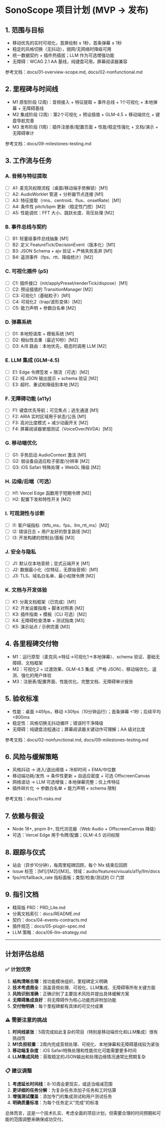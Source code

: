 # SonoScope 项目计划 (MVP → 发布)

## 1. 范围与目标
- 移动优先的实时可视化，首屏绘制 ≤ 1秒，首条弹幕 ≤ 1秒
- 稳定的风格切换（无抖动），弱网/无网络时降级可用
- 统一数据契约 + 插件热插拔；LLM 作为可选增强功能
- 无障碍：WCAG 2.1 AA 基线，纯键盘可用，屏幕阅读器兼容

参考文档：docs/01-overview-scope.md, docs/02-nonfunctional.md

## 2. 里程碑与时间线
- M1 原型阶段 (2周)：音频接入 + 特征提取 + 事件总线 + 1个可视化 + 本地弹幕 + 无障碍基线
- M2 集成阶段 (2周)：第2个可视化 + 预设插值 + GLM-4.5 + 移动端优化 + 键盘导航完善
- M3 发布阶段 (1周)：插件注册表/配置页面 + 性能/稳定性强化 + 文档/演示 + 无障碍审计

参考文档：docs/09-milestones-testing.md

## 3. 工作流与任务

### A. 音频与特征提取
- [ ] A1: 麦克风权限流程（桌面/移动端手势解锁）[M1]
- [ ] A2: AudioWorklet 管道 + 分析器节点连接 [M1]
- [ ] A3: 特征提取（rms、centroid、flux、onsetRate）[M1]
- [ ] A4: 条件性 pitch/bpm 更新（稳定性门控）[M2]
- [ ] A5: 性能调优：FFT 大小、跳跃长度、背压处理 [M2]

### B. 事件总线与契约
- [ ] B1: 轻量级事件总线抽象 [M1]
- [ ] B2: 定义 FeatureTick/DecisionEvent（版本化）[M1]
- [ ] B3: JSON Schema + ajv 验证 + 严格失败丢弃 [M1]
- [ ] B4: 遥测事件（fps、rtt、降级统计）[M2]

### C. 可视化插件 (p5)
- [ ] C1: 插件接口（init/applyPreset/renderTick/dispose）[M1]
- [ ] C2: 预设插值的 TransitionManager [M2]
- [ ] C3: 可视化1（基础粒子）[M1]
- [ ] C4: 可视化2（trap/波形变体）[M2]
- [ ] C5: 能力声明 + 参数白名单 [M2]

### D. 弹幕系统
- [ ] D1: 本地短语库 + 模板系统 [M1]
- [ ] D2: 相似性去重（最近10秒）[M2]
- [ ] D3: A/B 路由：本地优先，稳态时调用 LLM [M2]

### E. LLM 集成 (GLM-4.5)
- [ ] E1: Edge 令牌签发 + 限流（可选）[M2]
- [ ] E2: 纯 JSON 输出提示 + schema 验证 [M2]
- [ ] E3: 超时、重试和降级到本地 [M2]

### F. 无障碍功能 (a11y)
- [ ] F1: 键盘优先导航；可见焦点；逃生通道 [M1]
- [ ] F2: ARIA 实时区域用于状态/公告 [M1]
- [ ] F3: 高对比度模式 + 减少动画开关 [M2]
- [ ] F4: 屏幕阅读器冒烟测试（VoiceOver/NVDA）[M3]

### G. 移动端优化
- [ ] G1: 手势启动 AudioContext 激活 [M1]
- [ ] G2: 弱设备自适应粒子密度/分辨率 [M2]
- [ ] G3: iOS Safari 特殊处理 + WebGL 降级 [M2]

### H. 边缘/后端（可选）
- [ ] H1: Vercel Edge 函数用于短期令牌 [M2]
- [ ] H2: 配置下发和特性开关 [M2]

### I. 可观测性与诊断
- [ ] I1: 客户端指标（ttfb_ms、fps、llm_rtt_ms）[M2]
- [ ] I2: 错误日志 + 用户友好的恢复路径 [M2]
- [ ] I3: 开发构建的控制台/面板 [M3]

### J. 安全与隐私
- [ ] J1: 默认仅本地音频；显式云端开关 [M1]
- [ ] J2: 数据最小化（仅特征，无原始音频）[M1]
- [ ] J3: TLS、域名白名单、最小权限令牌 [M2]

### K. 文档与开发体验
- [ ] K1: 分离文档框架（已完成）[M1]
- [ ] K2: 开发设置指南 + 脚本对照表 [M2]
- [ ] K3: 插件指南 + 模板（CLI 可选）[M2]
- [ ] K4: 无障碍检查清单 + 测试指南 [M3]
- [ ] K5: 演示站点 / 示例完善 [M3]

## 4. 各里程碑交付物
- M1：运行原型（麦克风→特征→可视化1→本地弹幕）、schema 验证、基础无障碍、文档框架
- M2：可视化2 + 过渡效果、GLM-4.5 集成（严格 JSON）、移动端优化、遥测、强化的用户体验
- M3：注册表/配置界面、性能优化、完整文档、无障碍审计报告

## 5. 验收标准
- 性能：桌面 ≥45fps，移动 ≥30fps（10分钟运行）；首条弹幕 <1秒；后续平均 <800ms
- 稳定性：风格切换无抖动循环；错误时干净降级
- 无障碍：纯键盘流程通过；屏幕阅读器关键动作可理解；AA 级对比度

参考文档：docs/02-nonfunctional.md, docs/09-milestones-testing.md

## 6. 风险与缓解策略
- 风格抖动 → 进入/退出阈值 + 冷却时间 + EMA/中位数
- 移动端功耗/发热 → 条件性更新 + 自适应密度 + 可选 OffscreenCanvas
- 网络波动 → LLM 可选增强；本地弹幕完整；仅上传特征
- 插件碎片化 → 参数白名单 + 能力声明 + schema 限制

参考文档：docs/11-risks.md

## 7. 依赖与假设
- Node 18+, pnpm 8+, 现代浏览器（Web Audio + OffscreenCanvas 降级）
- 可选：Vercel Edge 用于令牌/配置；GLM-4.5 访问权限

## 8. 跟踪与仪式
- 站会（异步10分钟），每周里程碑回顾，每个 Mx 结束后回顾
- Issue 标签：[M1]/[M2]/[M3]，领域：audio/features/visuals/a11y/llm/docs
- fps/rtt/fallback_rate 指标面板；类型/检查/测试的 CI 门禁

## 9. 指引文档
- 精简版 PRD：PRD_Lite.md
- 分离文档索引：docs/README.md
- 契约：docs/04-events-contracts.md
- 插件规范：docs/05-plugin-spec.md
- LLM 策略：docs/06-llm-strategy.md

---

## 计划评估总结

### ✅ 计划优势
1. **结构清晰合理**：按功能模块组织，里程碑定义明确
2. **技术考虑周全**：涵盖音频处理、可视化、LLM集成、无障碍等所有关键方面
3. **风险识别准确**：正确识别了主要技术风险并提出具体缓解方案
4. **无障碍集成良好**：将无障碍作为核心功能而非附加功能
5. **交付物明确**：每个里程碑都有具体的可交付成果

### ⚠️ 需要注意的挑战
1. **时间线紧张**：5周完成如此复杂的项目（特别是移动端优化和LLM集成）很有挑战性
2. **M1负担较重**：2周内完成音频处理、可视化、本地弹幕和无障碍基线较为紧张
3. **移动端复杂度**：iOS Safari特殊处理和性能优化可能需要更多时间
4. **LLM集成风险**：获取稳定的JSON输出和处理边缘情况通常比预期复杂

### 📋 建议调整
1. **考虑延长时间线**：8-10周会更现实，或适当缩减范围
2. **更详细的任务分解**：为复杂任务添加子任务和工时估算
3. **增强测试覆盖**：添加专门的集成测试和用户测试任务
4. **明确质量标准**：为每个任务定义"完成"的标准

总体而言，这是一个技术扎实、考虑全面的项目计划，但需要合理的时间预期和可能的范围调整来确保成功交付。